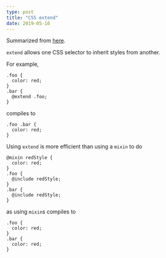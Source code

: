 ```yaml
---
type: post
title: "CSS extend"
date: 2019-05-16
---
```


Summarized from [here](https://css-tricks.com/the-extend-concept/).

`extend` allows one CSS selector to inherit styles from another.

For example,
```
.foo {
  color: red;
}
.bar {
  @extend .foo;
}
```
compiles to
```
.foo .bar {
  color: red;
}
```

Using `extend` is more efficient than using a `mixin` to do
```
@mixin redStyle {
  color: red;
}
.foo {
  @include redStyle;
}
.bar {
  @include redStyle;
}
```
as using `mixin`s compiles to
```
.foo {
  color: red;
}
.bar {
  color: red;
}

```


